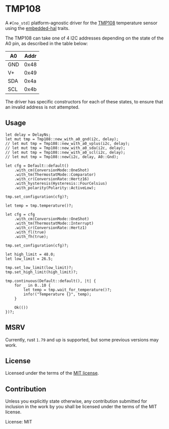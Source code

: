 # TMP108

A `#[no_std]` platform-agnostic driver for the
[TMP108](https://www.ti.com/lit/gpn/tmp108) temperature sensor using
the [embedded-hal](https://docs.rs/embedded-hal) traits.

The TMP108 can take one of 4 I2C addresses depending on the state of
the A0 pin, as described in the table below:

| A0  | Addr |
|-----|------|
| GND | 0x48 |
| V+  | 0x49 |
| SDA | 0x4a |
| SCL | 0x4b |

The driver has specific constructors for each of these states, to
ensure that an invalid address is not attempted.

## Usage

```rust,ignore
let delay = DelayNs;
let mut tmp = Tmp108::new_with_a0_gnd(i2c, delay);
// let mut tmp = Tmp108::new_with_a0_vplus(i2c, delay);
// let mut tmp = Tmp108::new_with_a0_sda(i2c, delay);
// let mut tmp = Tmp108::new_with_a0_scl(i2c, delay);
// let mut tmp = Tmp108::new(i2c, delay, A0::Gnd);

let cfg = Default::default()
    .with_cm(ConversionMode::OneShot)
    .with_tm(ThermostatMode::Comparator)
    .with_cr(ConversionRate::Hertz16)
    .with_hysteresis(Hysteresis::FourCelsius)
    .with_polarity(Polarity::ActiveLow);

tmp.set_configuration(cfg)?;

let temp = tmp.temperature()?;

let cfg = cfg
    .with_cm(ConversionMode::OneShot)
    .with_tm(ThermostatMode::Interrupt)
    .with_cr(ConversionRate::Hertz1)
    .with_fl(true)
    .with_fh(true);

tmp.set_configuration(cfg)?;

let high_limit = 48.0;
let low_limit = 26.5;

tmp.set_low_limit(low_limit)?;
tmp.set_high_limit(high_limit)?;

tmp.continuous(Default::default(), |t| {
	for _ in 0..10 {
		let temp = tmp.wait_for_temperature()?;
		info!("Temperature {}", temp);
	}

	Ok(())
})?;

```

## MSRV

Currently, rust `1.79` and up is supported, but some previous versions
may work.

## License

Licensed under the terms of the [MIT license](http://opensource.org/licenses/MIT).

## Contribution

Unless you explicitly state otherwise, any contribution submitted for
inclusion in the work by you shall be licensed under the terms of the
MIT license.

License: MIT

